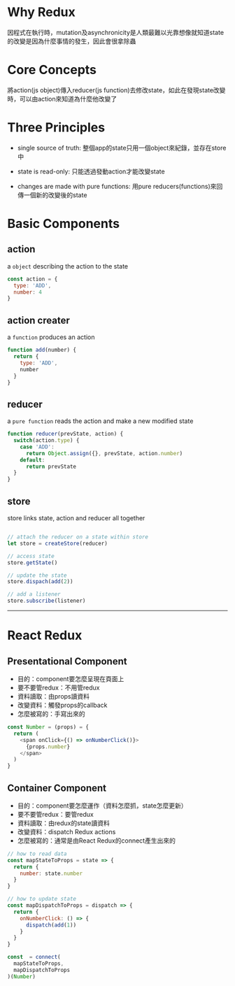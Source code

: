 # Why Redux

因程式在執行時，mutation及asynchronicity是人類最難以光靠想像就知道state的改變是因為什麼事情的發生，因此會很拿除蟲

# Core Concepts

將action(js object)傳入reducer(js function)去修改state，如此在發現state改變時，可以由action來知道為什麼他改變了

# Three Principles

- single source of truth: 整個app的state只用一個object來紀錄，並存在store中

- state is read-only: 只能透過發動action才能改變state

- changes are made with pure functions: 用pure reducers(functions)來回傳一個新的改變後的state

# Basic Components

## action

a `object` describing the action to the state

```js
const action = {
  type: 'ADD',
  number: 4
}
```

## action creater

a `function` produces an action

```js
function add(number) {
  return {
    type: 'ADD',
    number
  }
}
```

## reducer

a `pure function` reads the action and make a new modified state

```js
function reducer(prevState, action) {
  switch(action.type) {
    case 'ADD':
      return Object.assign({}, prevState, action.number)
    default:
      return prevState
  }
}
```

## store

store links state, action and reducer all together

```js

// attach the reducer on a state within store
let store = createStore(reducer)

// access state
store.getState()

// update the state
store.dispach(add(2))

// add a listener
store.subscribe(listener)
```

---

# React Redux

## Presentational Component

- 目的：component要怎麼呈現在頁面上
- 要不要管redux：不用管redux
- 資料讀取：由props讀資料
- 改變資料：觸發props的callback
- 怎麼被寫的：手寫出來的

```js
const Number = (props) = {
  return (
    <span onClick={() => onNumberClick()}>
      {props.number}
    </span>
  )
}
```

## Container Component

- 目的：component要怎麼運作（資料怎麼抓，state怎麼更新）
- 要不要管redux：要管redux
- 資料讀取：由redux的state讀資料
- 改變資料：dispatch Redux actions
- 怎麼被寫的：通常是由React Redux的connect產生出來的

```js
// how to read data
const mapStateToProps = state => {
  return {
    number: state.number
  }
}

// how to update state
const mapDispatchToProps = dispatch => {
  return {
    onNumberClick: () => {
      dispatch(add(1))
    }
  }
}

const  = connect(
  mapStateToProps,
  mapDispatchToProps
)(Number)
```